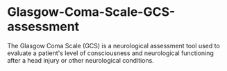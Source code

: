 # Glasgow-Coma-Scale-GCS-assessment
The Glasgow Coma Scale (GCS) is a neurological assessment tool used to evaluate a patient's level of consciousness and neurological functioning after a head injury or other neurological conditions.
